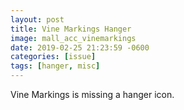 ```yaml
---
layout: post
title: Vine Markings Hanger
image: mall_acc_vinemarkings
date: 2019-02-25 21:23:59 -0600
categories: [issue]
tags: [hanger, misc]
---
```


Vine Markings is missing a hanger icon.